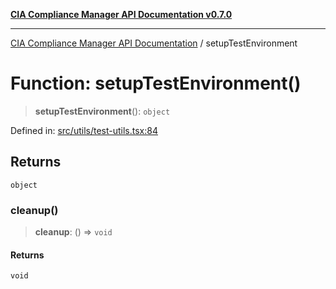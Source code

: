 [**CIA Compliance Manager API Documentation v0.7.0**](../README.md)

***

[CIA Compliance Manager API Documentation](../globals.md) / setupTestEnvironment

# Function: setupTestEnvironment()

> **setupTestEnvironment**(): `object`

Defined in: [src/utils/test-utils.tsx:84](https://github.com/Hack23/cia-compliance-manager/blob/main/src/utils/test-utils.tsx#L84)

## Returns

`object`

### cleanup()

> **cleanup**: () => `void`

#### Returns

`void`
